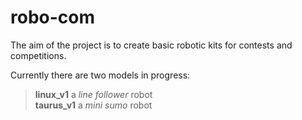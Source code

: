 # robo-com
 
The aim of the project is to create basic robotic kits for contests and competitions. 
 
Currently there are two models in progress: 
 
> **linux_v1** a *line follower* robot  
> **taurus_v1** a *mini sumo* robot 

